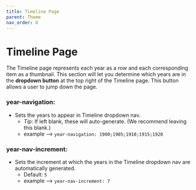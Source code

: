 ```yaml
---
title: Timeline Page
parent: Theme
nav_order: 8
---
```


# Timeline Page

The Timeline page represents each year as a row and each corresponding item as a thumbnail. 
This section will let you determine which years are in the **dropdown button** at the top right of the Timeline page. 
This button allows a user to jump down the page.

### **year-navigation**: 
- Sets the years to appear in Timeline dropdown nav. 
	- *Tip*: If left blank, these will auto-generate. (We recommend leaving this blank.)
	- example --> `year-navigation: 1900;1905;1910;1915;1920`

### **year-nav-increment**: 
- Sets the increment at which the years in the Timeline dropdown nav are automatically generated. 
	- Default: `5`
	- example --> `year-nav-increment: 7`